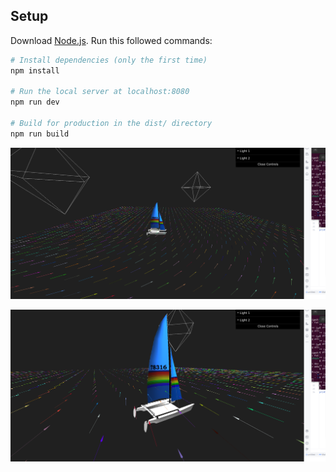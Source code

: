 ## Setup
Download [Node.js](https://nodejs.org/en/download/).
Run this followed commands:

``` bash
# Install dependencies (only the first time)
npm install

# Run the local server at localhost:8080
npm run dev

# Build for production in the dist/ directory
npm run build
```
![Illustration of the boat with wind vectors](https://github.com/Stephane-Lpt/ThreeJS-Sailing-Boat/blob/main/illustration1.png)

![zoomed illustration of the boat with wind vectors](https://github.com/Stephane-Lpt/ThreeJS-Sailing-Boat/blob/main/illustration2.png)
